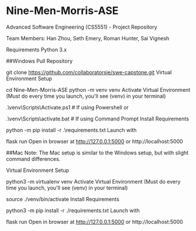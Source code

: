 # Nine-Men-Morris-ASE
Advanced Software Engineering (CS5551) - Project Repository

Team Members: Han Zhou, Seth Emery, Roman Hunter, Sai Vignesh

Requirements
Python 3.x

##Windows
Pull Repository

git clone https://github.com/collaboratorsje/swe-capstone.git
Virtual Environment Setup

cd Nine-Men-Morris-ASE
python -m venv venv 
Activate Virtual Environment (Must do every time you launch, you'll see (venv) in your terminal)

.\venv\Scripts\Activate.ps1 # If using Powershell
or

.\venv\Scripts\activate.bat # If using Command Prompt
Install Requirements

python -m pip install -r .\requirements.txt
Launch with

flask run
Open in browser at http://127.0.0.1:5000 or http://localhost:5000

##Mac
Note: The Mac setup is similar to the Windows setup, but with slight command differences.

Virtual Environment Setup

python3 -m virtualenv venv 
Activate Virtual Environment (Must do every time you launch, you'll see (venv) in your terminal)

source ./venv/bin/activate
Install Requirements

python3 -m pip install -r ./requirements.txt
Launch with

flask run
Open in browser at http://127.0.0.1:5000 or http://localhost:5000
